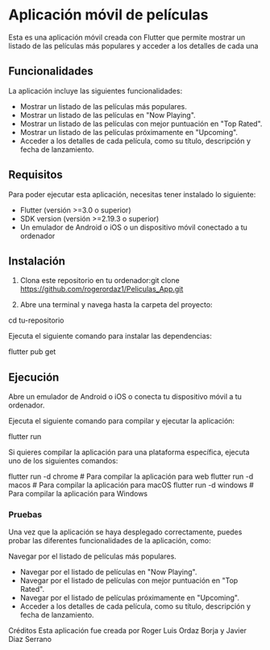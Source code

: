 # Aplicación móvil de películas

Esta es una aplicación móvil creada con Flutter que permite mostrar un listado de las películas más populares y acceder a los detalles de cada una

## Funcionalidades

La aplicación incluye las siguientes funcionalidades:

- Mostrar un listado de las películas más populares.
- Mostrar un listado de las películas en "Now Playing".
- Mostrar un listado de las películas con mejor puntuación en "Top Rated".
- Mostrar un listado de las películas próximamente en "Upcoming".
- Acceder a los detalles de cada película, como su título, descripción y fecha de lanzamiento.

## Requisitos

Para poder ejecutar esta aplicación, necesitas tener instalado lo siguiente:

- Flutter (versión >=3.0 o superior)
- SDK version (versión >=2.19.3 o superior)
- Un emulador de Android o iOS o un dispositivo móvil conectado a tu ordenador

## Instalación

1. Clona este repositorio en tu ordenador:git clone https://github.com/rogerordaz1/Peliculas_App.git


2. Abre una terminal y navega hasta la carpeta del proyecto:

cd tu-repositorio

Ejecuta el siguiente comando para instalar las dependencias:

flutter pub get

## Ejecución
Abre un emulador de Android o iOS o conecta tu dispositivo móvil a tu ordenador.

Ejecuta el siguiente comando para compilar y ejecutar la aplicación:

flutter run

Si quieres compilar la aplicación para una plataforma específica, ejecuta uno de los siguientes comandos:


flutter run -d chrome     # Para compilar la aplicación para web
flutter run -d macos      # Para compilar la aplicación para macOS
flutter run -d windows    # Para compilar la aplicación para Windows


### Pruebas
Una vez que la aplicación se haya desplegado correctamente, puedes probar las diferentes funcionalidades de la aplicación, como:

Navegar por el listado de películas más populares.
- Navegar por el listado de películas en "Now Playing".
- Navegar por el listado de películas con mejor puntuación en "Top Rated".
- Navegar por el listado de películas próximamente en "Upcoming".
- Acceder a los detalles de cada película, como su título, descripción y fecha de lanzamiento.

Créditos
Esta aplicación fue creada por Roger Luis Ordaz Borja y Javier Diaz Serrano